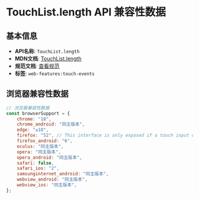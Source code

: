 # TouchList.length API 兼容性数据

## 基本信息

- **API名称**: `TouchList.length`
- **MDN文档**: [TouchList.length](https://developer.mozilla.org/docs/Web/API/TouchList/length)
- **规范文档**: [查看规范](https://w3c.github.io/touch-events/#dom-touchlist-length)
- **标签**: `web-features:touch-events`

## 浏览器兼容性数据

```javascript
// 浏览器兼容性数据
const browserSupport = {
    chrome: "18",
    chrome_android: "同主版本",
    edge: "≤18",
    firefox: "52", // This interface is only exposed if a touch input device is detected.,
    firefox_android: "6",
    oculus: "同主版本",
    opera: "同主版本",
    opera_android: "同主版本",
    safari: false,
    safari_ios: "2",
    samsunginternet_android: "同主版本",
    webview_android: "同主版本",
    webview_ios: "同主版本",
};

```

